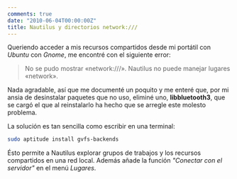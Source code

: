 ```yaml
---
comments: true
date: "2010-06-04T00:00:00Z"
title: Nautilus y directorios network:///
---
```


Queriendo acceder a mis recursos compartidos desde mi portátil con
*Ubuntu* con *Gnome*, me encontré con el siguiente error:

> No se pudo mostrar «network:///».
>  Nautilus no puede manejar lugares «network».

Nada agradable, así que me documenté un poquito y me enteré que, por mi
ansia de desinstalar paquetes que no uso, eliminé uno,
**libbluetooth3**, que se cargó el que al reinstalarlo ha hecho que se
arregle este molesto problema.

La solución es tan sencilla como escribir en una terminal:

```bash
sudo aptitude install gvfs-backends
```

Ésto permite a Nautilus explorar grupos de trabajos y los recursos
compartidos en una red local. Además añade la función *"Conectar con el
servidor"* en el menú *Lugares*.
